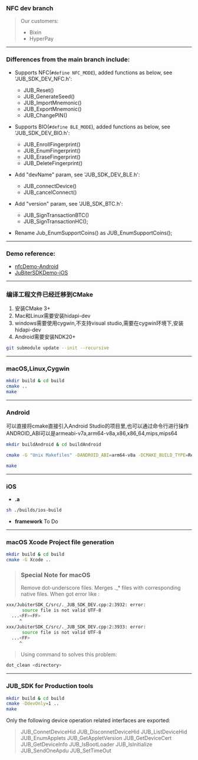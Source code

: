 ### NFC dev branch
> Our customers:
> - Bixin
> - HyperPay
---
### Differences from the main branch include:
+ Supports NFC(`#define NFC_MODE`), added functions as below, see 'JUB_SDK_DEV_NFC.h':
  + JUB_Reset()
  + JUB_GenerateSeed()
  + JUB_ImportMnemonic()
  + JUB_ExportMnemonic()
  + JUB_ChangePIN()

+ Supports BIO(`#define BLE_MODE`), added functions as below, see 'JUB_SDK_DEV_BIO.h':
  + JUB_EnrollFingerprint()
  + JUB_EnumFingerprint()
  + JUB_EraseFingerprint()
  + JUB_DeleteFingerprint()

+ Add "devName" param, see 'JUB_SDK_DEV_BLE.h':
  + JUB_connectDevice()
  + JUB_cancelConnect()

+ Add "version" param, see 'JUB_SDK_BTC.h':
  + JUB_SignTransactionBTC()
  + JUB_SignTransactionHC();
+ Rename Jub_EnumSupportCoins() as JUB_EnumSupportCoins();
---
### Demo reference:
+ [nfcDemo-Android](https://github.com/JubiterWallet/nfcDemo-Android)
+ [JuBiterSDKDemo-iOS](https://github.com/JubiterWallet/JuBiterSDKDemo-iOS)
---
### **编译工程文件已经迁移到CMake**
1.  安装CMake 3+
2.  Mac和Linux需要安装hidapi-dev
3.  windows需要使用cygwin,不支持visual studio,需要在cygwin环境下,安装hidapi-dev
4.  Android需要安装NDK20+

```bash
git submodule update --init --recursive
```
---
### **macOS,Linux,Cygwin**
```bash
mkdir build & cd build
cmake ..
make
```
---
### **Android**
可以直接将cmake直接引入Android Studio的项目里,也可以通过命令行进行操作
ANDROID_ABI可以是armeabi-v7a,arm64-v8a,x86,x86_64,mips,mips64
```bash
mkdir buildAndroid & cd buildAndroid

cmake -G "Unix Makefiles" -DANDROID_ABI=arm64-v8a -DCMAKE_BUILD_TYPE=Release -DANDROID_STL=c++_static -DCMAKE_TOOLCHAIN_FILE=/path/to/sdk/ndk-bundle/build/cmake/android.toolchain.cmake ..

make
```
---
### **iOS**
- **.a**
```bash
sh ./builds/ios-build
```
- **framework**
To Do
---
### **macOS Xcode Project file generation**
```bash
mkdir build & cd build
cmake -G Xcode ..
```

> ### Special Note for macOS
> Remove dot-underscore files. Merges ._* files with corresponding native files.
> When got error like :
```bash
xxx/JubiterSDK_C/src/._JUB_SDK_DEV.cpp:2:3932: error: 
      source file is not valid UTF-8
  ...<FF><FF>
     ^
xxx/JubiterSDK_C/src/._JUB_SDK_DEV.cpp:2:3933: error: 
      source file is not valid UTF-8
  ...<FF>
     ^
```
> Using command to solves this problem:
```bash
dot_clean <directory>
```
---
### **JUB_SDK for Production tools**
```bash
mkdir build & cd build
cmake -DdevOnly=1 ..
make
```
Only the following device operation related interfaces are exported:
> JUB_ConnetDeviceHid
> JUB_DisconnetDeviceHid
> JUB_ListDeviceHid
> JUB_EnumApplets
> JUB_GetAppletVersion
> JUB_GetDeviceCert
> JUB_GetDeviceInfo
> JUB_IsBootLoader
> JUB_IsInitialize
> JUB_SendOneApdu
> JUB_SetTimeOut

